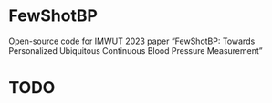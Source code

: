 # FewShotBP
Open-source code for IMWUT 2023 paper “FewShotBP: Towards Personalized Ubiquitous Continuous Blood Pressure Measurement”

# TODO
